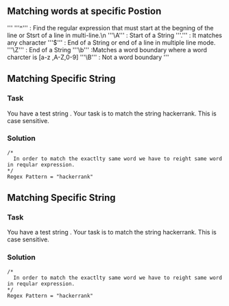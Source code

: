 

## Matching words at specific Postion
'''
'''^''' :  Find the regular expression that must start at the begning of the line or Stsrt of a line in multi-line.\n
'''\A''' : Start of a String
'''.''' : It matches any character
'''$''' : End of a String or end of a line in multiple line mode.
'''\Z''' : End of a String
'''\b''' :Matches a word boundary where a word charcter is [a-z ,A-Z,0-9]
'''\B''' : Not a word boundary
'''
## Matching Specific String

### Task
You have a test string . Your task is to match the string hackerrank. This is case sensitive.

### Solution
```
/*
  In order to match the exactlty same word we have to reight same word in reqular expression.
*/
Regex Pattern = "hackerrank"
```


## Matching Specific String

### Task
You have a test string . Your task is to match the string hackerrank. This is case sensitive.

### Solution
```
/*
  In order to match the exactlty same word we have to reight same word in reqular expression.
*/
Regex Pattern = "hackerrank"
```

